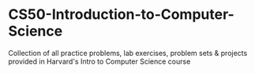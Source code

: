 # CS50-Introduction-to-Computer-Science
Collection of all practice problems, lab exercises, problem sets &amp; projects provided in Harvard's Intro to Computer Science course

